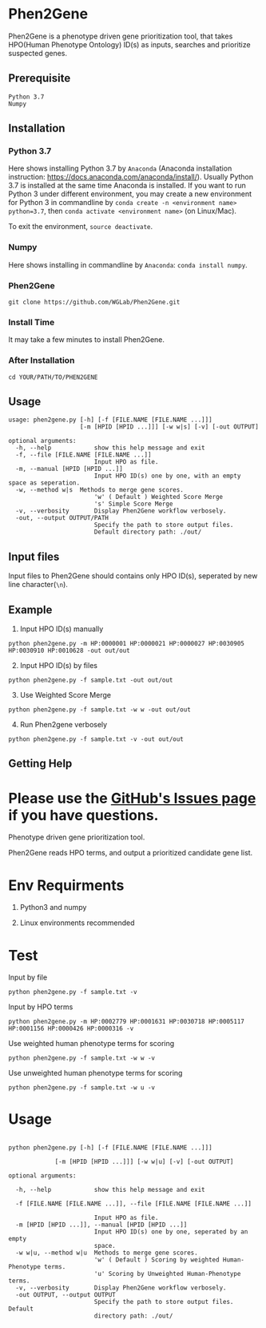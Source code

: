 # Phen2Gene

Phen2Gene is a phenotype driven gene prioritization tool, that takes HPO(Human Phenotype Ontology) ID(s) as inputs, searches and prioritize suspected genes.

## Prerequisite
```
Python 3.7
Numpy
```

## Installation
### Python 3.7
Here shows installing Python 3.7 by `Anaconda` (Anaconda installation instruction: https://docs.anaconda.com/anaconda/install/). Usually Python 3.7 is installed at the same time Anaconda is installed.
If you want to run Python 3 under different environment, you may create a new environment for Python 3 in commandline by `conda create -n <environment name> python=3.7`, then `conda activate <environment name>` (on Linux/Mac).

To exit the environment, `source deactivate`.

### Numpy
Here shows installing in commandline by `Anaconda`: `conda install numpy`.

### Phen2Gene
`git clone https://github.com/WGLab/Phen2Gene.git`

### Install Time
It may take a few minutes to install Phen2Gene.

### After Installation
`cd YOUR/PATH/TO/PHEN2GENE`

## Usage
```
usage: phen2gene.py [-h] [-f [FILE.NAME [FILE.NAME ...]]]
                    [-m [HPID [HPID ...]]] [-w w|s] [-v] [-out OUTPUT]

optional arguments:
  -h, --help            show this help message and exit
  -f, --file [FILE.NAME [FILE.NAME ...]]
                        Input HPO as file.
  -m, --manual [HPID [HPID ...]]
                        Input HPO ID(s) one by one, with an empty space as seperation.
  -w, --method w|s  Methods to merge gene scores. 
                        'w' ( Default ) Weighted Score Merge 
                        's' Simple Score Merge
  -v, --verbosity       Display Phen2Gene workflow verbosely.
  -out, --output OUTPUT/PATH
                        Specify the path to store output files. 
                        Default directory path: ./out/

```

## Input files
Input files to Phen2Gene should contains only HPO ID(s), seperated by new line character(`\n`).

## Example
1. Input HPO ID(s) manually
```
python phen2gene.py -m HP:0000001 HP:0000021 HP:0000027 HP:0030905 HP:0030910 HP:0010628 -out out/out
```
2. Input HPO ID(s) by files
```
python phen2gene.py -f sample.txt -out out/out
```
3. Use Weighted Score Merge
```
python phen2gene.py -f sample.txt -w w -out out/out
```
4. Run Phen2gene verbosely
```
python phen2gene.py -f sample.txt -v -out out/out
```


## Getting Help

Please use the [GitHub's Issues page](https://github.com/WGLab/LinkedSV/issues) if you have questions.
=======
Phenotype driven gene prioritization tool. 

Phen2Gene reads HPO terms, and output a prioritized candidate gene list.

# Env Requirments
1. Python3 and numpy

2. Linux environments recommended

# Test

Input by file
```
python phen2gene.py -f sample.txt -v
```

Input by HPO terms
```
python phen2gene.py -m HP:0002779 HP:0001631 HP:0030718 HP:0005117 HP:0001156 HP:0000426 HP:0000316 -v
```

Use weighted human phenotype terms for scoring
```
python phen2gene.py -f sample.txt -w w -v
```

Use unweighted human phenotype terms for scoring
```
python phen2gene.py -f sample.txt -w u -v
```

# Usage

```

python phen2gene.py [-h] [-f [FILE.NAME [FILE.NAME ...]]]

             [-m [HPID [HPID ...]]] [-w w|u] [-v] [-out OUTPUT]
             
optional arguments:

  -h, --help            show this help message and exit
  
  -f [FILE.NAME [FILE.NAME ...]], --file [FILE.NAME [FILE.NAME ...]]

                        Input HPO as file.
  -m [HPID [HPID ...]], --manual [HPID [HPID ...]]
                        Input HPO ID(s) one by one, seperated by an empty
                        space.
  -w w|u, --method w|u  Methods to merge gene scores. 
                        'w' ( Default ) Scoring by weighted Human-Phenotype terms.
                        'u' Scoring by Unweighted Human-Phenotype terms.
  -v, --verbosity       Display Phen2Gene workflow verbosely.
  -out OUTPUT, --output OUTPUT
                        Specify the path to store output files. Default
                        directory path: ./out/
```
